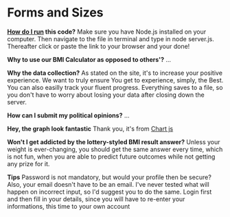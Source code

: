# Forms and Sizes


**[How do I run](https://www.quora.com/When-was-running-invented) this code?**
Make sure you have Node.js installed on your computer. Then navigate to the file in terminal and type in node server.js. Thereafter click or paste the link to your browser and your done!

**Why to use our BMI Calculator as opposed to others'?** ...

**Why the data collection?** As stated on the site, it's to increase your positive experience. We want to truly ensure You get to experience, simply, the Best. You can also easilly track your fluent progress. Everything saves to a file, so you don't have to worry about losing your data after closing down the server.

**How can I submit my political opinions?** ...

**Hey, the graph look fantastic** Thank you, it's from [Chart js](chartjs.org)

**Won't I get addicted by the lottery-styled BMI result answer?** Unless your weight is ever-changing, you should get the same answer every time, which is not fun, when you are able to predict future outcomes while not getting any prize for it.

**Tips**
Password is not mandatory, but would your profile then be secure? Also, your email doesn't have to be an email. 
I've never tested what will happen on incorrect input, so I'd suggest you to do the same.
Login first and then fill in your details, since you will have to re-enter your informations, this time to your own account

